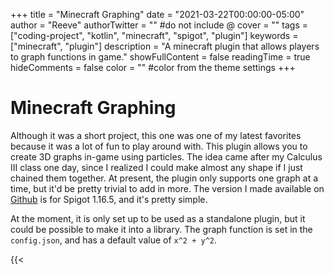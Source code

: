 +++
title = "Minecraft Graphing"
date = "2021-03-22T00:00:00-05:00"
author = "Reeve"
authorTwitter = "" #do not include @
cover = ""
tags = ["coding-project", "kotlin", "minecraft", "spigot", "plugin"]
keywords = ["minecraft", "plugin"]
description = "A minecraft plugin that allows players to graph functions in game."
showFullContent = false
readingTime = true
hideComments = false
color = "" #color from the theme settings
+++

# Minecraft Graphing

Although it was a short project, this one was one of my latest favorites because it was a lot of fun to play around with. This plugin allows you to create 3D graphs in-game using particles. The idea came after my Calculus III class one day, since I realized I could make almost any shape if I just chained them together. At present, the plugin only supports one graph at a time, but it'd be pretty trivial to add in more.
The version I made available on [Github](https://github.com/reeve567/MinecraftGraphing) is for Spigot 1.16.5, and it's pretty simple.

At the moment, it is only set up to be used as a standalone plugin, but it could be possible to make it into a library.  The graph function is set in the `config.json`, and has a default value of `x^2 + y^2`.

{{< 